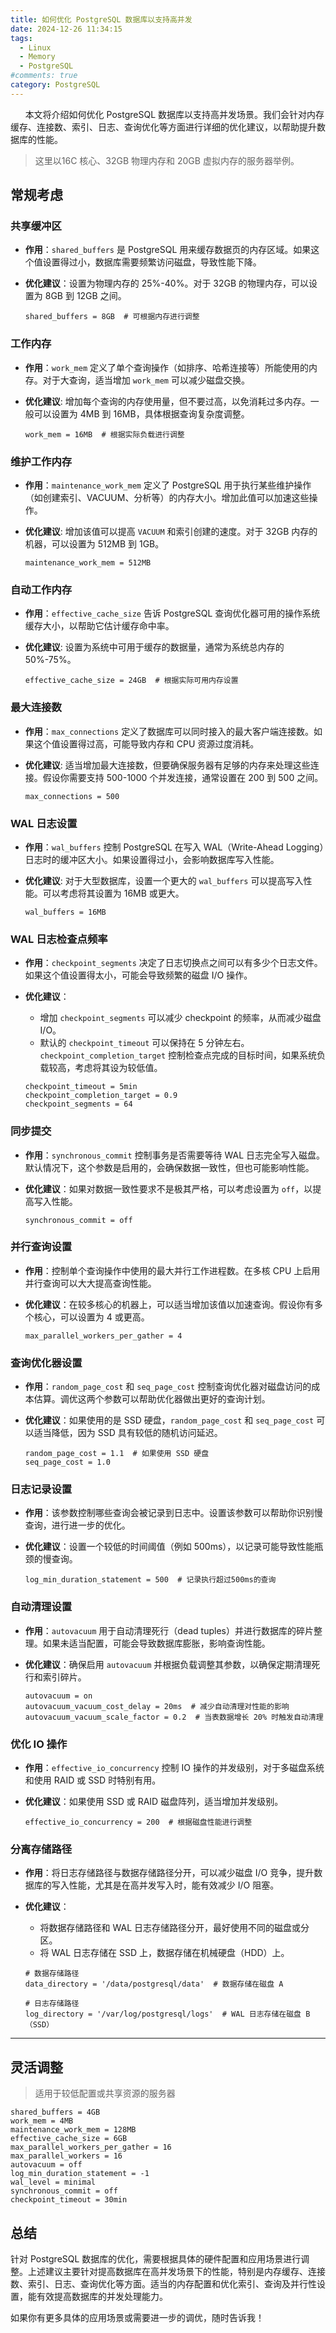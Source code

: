 ```yaml
---
title: 如何优化 PostgreSQL 数据库以支持高并发
date: 2024-12-26 11:34:15
tags: 
  - Linux
  - Memory
  - PostgreSQL
#comments: true
category: PostgreSQL
---
```



&nbsp;&nbsp;&nbsp;&nbsp;&nbsp;&nbsp;本文将介绍如何优化 PostgreSQL 数据库以支持高并发场景。我们会针对内存缓存、连接数、索引、日志、查询优化等方面进行详细的优化建议，以帮助提升数据库的性能。

<!-- more -->

> 这里以16C 核心、32GB 物理内存和 20GB 虚拟内存的服务器举例。

## 常规考虑
### 共享缓冲区

- **作用**：`shared_buffers` 是 PostgreSQL 用来缓存数据页的内存区域。如果这个值设置得过小，数据库需要频繁访问磁盘，导致性能下降。
- **优化建议**：设置为物理内存的 25%-40%。对于 32GB 的物理内存，可以设置为 8GB 到 12GB 之间。
    
  ```shell
  shared_buffers = 8GB  # 可根据内存进行调整
  ```
### 工作内存

- **作用**：`work_mem` 定义了单个查询操作（如排序、哈希连接等）所能使用的内存。对于大查询，适当增加 `work_mem` 可以减少磁盘交换。

- **优化建议**: 增加每个查询的内存使用量，但不要过高，以免消耗过多内存。一般可以设置为 4MB 到 16MB，具体根据查询复杂度调整。

  ```shell
  work_mem = 16MB  # 根据实际负载进行调整
  ```

### 维护工作内存

- **作用**：`maintenance_work_mem` 定义了 PostgreSQL 用于执行某些维护操作（如创建索引、VACUUM、分析等）的内存大小。增加此值可以加速这些操作。

- **优化建议**: 增加该值可以提高 `VACUUM` 和索引创建的速度。对于 32GB 内存的机器，可以设置为 512MB 到 1GB。

  ```shell
  maintenance_work_mem = 512MB
  ```

### 自动工作内存

- **作用**：`effective_cache_size` 告诉 PostgreSQL 查询优化器可用的操作系统缓存大小，以帮助它估计缓存命中率。

- **优化建议**: 设置为系统中可用于缓存的数据量，通常为系统总内存的 50%-75%。

  ```shell
  effective_cache_size = 24GB  # 根据实际可用内存设置
  ```

### 最大连接数

- **作用**：`max_connections` 定义了数据库可以同时接入的最大客户端连接数。如果这个值设置得过高，可能导致内存和 CPU 资源过度消耗。

- **优化建议**: 适当增加最大连接数，但要确保服务器有足够的内存来处理这些连接。假设你需要支持 500-1000 个并发连接，通常设置在 200 到 500 之间。

  ```shell
  max_connections = 500
  ```

### WAL 日志设置 

- **作用**：`wal_buffers` 控制 PostgreSQL 在写入 WAL（Write-Ahead Logging）日志时的缓冲区大小。如果设置得过小，会影响数据库写入性能。

- **优化建议**: 对于大型数据库，设置一个更大的 `wal_buffers` 可以提高写入性能。可以考虑将其设置为 16MB 或更大。

  ```shell
  wal_buffers = 16MB
  ```

### WAL 日志检查点频率

- **作用**：`checkpoint_segments` 决定了日志切换点之间可以有多少个日志文件。如果这个值设置得太小，可能会导致频繁的磁盘 I/O 操作。

- **优化建议**：
  - 增加 `checkpoint_segments` 可以减少 checkpoint 的频率，从而减少磁盘 I/O。
  - 默认的 `checkpoint_timeout` 可以保持在 5 分钟左右。`checkpoint_completion_target` 控制检查点完成的目标时间，如果系统负载较高，考虑将其设为较低值。

  ```shell
  checkpoint_timeout = 5min
  checkpoint_completion_target = 0.9
  checkpoint_segments = 64
  ```

### 同步提交

- **作用**：`synchronous_commit` 控制事务是否需要等待 WAL 日志完全写入磁盘。默认情况下，这个参数是启用的，会确保数据一致性，但也可能影响性能。

- **优化建议**：如果对数据一致性要求不是极其严格，可以考虑设置为 `off`，以提高写入性能。

  ```shell
  synchronous_commit = off
  ```

### 并行查询设置

- **作用**：控制单个查询操作中使用的最大并行工作进程数。在多核 CPU 上启用并行查询可以大大提高查询性能。

- **优化建议**：在较多核心的机器上，可以适当增加该值以加速查询。假设你有多个核心，可以设置为 4 或更高。

  ```shell
  max_parallel_workers_per_gather = 4
  ```

### 查询优化器设置

- **作用**：`random_page_cost` 和 `seq_page_cost` 控制查询优化器对磁盘访问的成本估算。调优这两个参数可以帮助优化器做出更好的查询计划。

- **优化建议**：如果使用的是 SSD 硬盘，`random_page_cost` 和 `seq_page_cost` 可以适当降低，因为 SSD 具有较低的随机访问延迟。

  ```shell
  random_page_cost = 1.1  # 如果使用 SSD 硬盘
  seq_page_cost = 1.0
  ```

### 日志记录设置

- **作用**：该参数控制哪些查询会被记录到日志中。设置该参数可以帮助你识别慢查询，进行进一步的优化。

- **优化建议**：设置一个较低的时间阈值（例如 500ms），以记录可能导致性能瓶颈的慢查询。

  ```shell
  log_min_duration_statement = 500  # 记录执行超过500ms的查询
  ```

### 自动清理设置

- **作用**：`autovacuum` 用于自动清理死行（dead tuples）并进行数据库的碎片整理。如果未适当配置，可能会导致数据库膨胀，影响查询性能。

- **优化建议**：确保启用 `autovacuum` 并根据负载调整其参数，以确保定期清理死行和索引碎片。
  ```shell
  autovacuum = on
  autovacuum_vacuum_cost_delay = 20ms  # 减少自动清理对性能的影响
  autovacuum_vacuum_scale_factor = 0.2  # 当表数据增长 20% 时触发自动清理
  ```

### 优化 IO 操作

- **作用**：`effective_io_concurrency` 控制 IO 操作的并发级别，对于多磁盘系统和使用 RAID 或 SSD 时特别有用。

- **优化建议**：如果使用 SSD 或 RAID 磁盘阵列，适当增加并发级别。

  ```shell
  effective_io_concurrency = 200  # 根据磁盘性能进行调整
  ```

### 分离存储路径

- **作用**：将日志存储路径与数据存储路径分开，可以减少磁盘 I/O 竞争，提升数据库的写入性能，尤其是在高并发写入时，能有效减少 I/O 阻塞。

- **优化建议**： 
  - 将数据存储路径和 WAL 日志存储路径分开，最好使用不同的磁盘或分区。
  - 将 WAL 日志存储在 SSD 上，数据存储在机械硬盘（HDD）上。
  
  ```shell
  # 数据存储路径
  data_directory = '/data/postgresql/data'  # 数据存储在磁盘 A
  
  # 日志存储路径
  log_directory = '/var/log/postgresql/logs'  # WAL 日志存储在磁盘 B（SSD）
  ```

---

## 灵活调整
> 适用于较低配置或共享资源的服务器

```shell
shared_buffers = 4GB
work_mem = 4MB
maintenance_work_mem = 128MB 
effective_cache_size = 6GB
max_parallel_workers_per_gather = 16
max_parallel_workers = 16
autovacuum = off
log_min_duration_statement = -1 
wal_level = minimal
synchronous_commit = off
checkpoint_timeout = 30min
```

## 总结

针对 PostgreSQL 数据库的优化，需要根据具体的硬件配置和应用场景进行调整。上述建议主要针对提高数据库在高并发场景下的性能，特别是内存缓存、连接数、索引、日志、查询优化等方面。适当的内存配置和优化索引、查询及并行性设置，能有效提高数据库的并发处理能力。

如果你有更多具体的应用场景或需要进一步的调优，随时告诉我！

